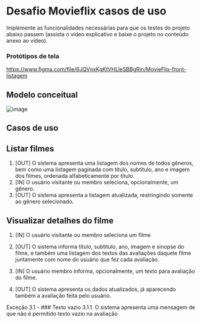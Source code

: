 # Desafio Movieflix casos de uso
Implemente as funcionalidades necessárias para que os testes do projeto abaixo passem (assista o vídeo explicativo e baixe o projeto no conteúdo anexo ao vídeo).


### Protótipos de tela
https://www.figma.com/file/6JQVnxKgKtVHLleSBBgRin/MovieFlix-front-listagem

## Modelo conceitual
![image](https://github.com/JonasRF/DesafioMovieFlix/assets/77034798/6a4c0c82-026d-4ded-821b-b1f15c283e84)

## Casos de uso
## Listar filmes
1. [OUT] O sistema apresenta uma listagem dos nomes de todos gêneros, bem como uma listagem paginada com título,
   subtítulo, ano e imagem dos filmes, ordenada alfabeticamente por título.
2. [IN] O usuário visitante ou membro seleciona, opcionalmente, um gênero.
3. [OUT] O sistema apresenta a listagem atualizada, restringindo somente ao gênero selecionado.

## Visualizar detalhes do filme
1. [IN] O usuário visitante ou membro seleciona um filme

2. [OUT] O sistema informa título, subtítulo, ano, imagem e sinopse do filme, e também uma listagem dos textos das avaliações daquele filme juntamente com nome do usuário que fez cada avaliação.
3. [IN] O usuário membro informa, opcionalmente, um texto para avaliação do filme.
4. [OUT] O sistema apresenta os dados atualizados, já aparecendo também a avaliação feita pelo usuário.

Exceção 3.1 - ### Texto vazio
3.1.1. O sistema apresenta uma mensagem de que não é permitido texto vazio na avaliação 



